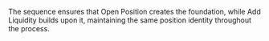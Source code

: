 The sequence ensures that Open Position creates the foundation, while Add Liquidity builds upon it, maintaining the same position identity throughout the process.